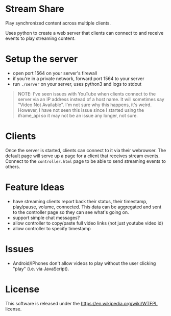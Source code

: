 # Stream Share

Play synchronized content across multiple clients.

Uses python to create a web server that clients can connect to and receive events to play streaming content.

# Setup the server

* open port 1564 on your server's firewall
* if you're in a private network, forward port 1564 to your server
* run `./server` on your server, uses python3 and logs to stdout

> NOTE: I've seen issues with YouTube when clients connect to the server via an IP address instead of a host name.  It will sometimes say "Video Not Available".  I'm not sure why this happens, it's weird.  However, I have not seen this issue since I started using the iframe_api so it may not be an issue any longer, not sure.

# Clients

Once the server is started, clients can connect to it via their webrowser.  The default page will serve up a page for a client that receives stream events.  Connect to the `controller.html` page to be able to send streaming events to others.

# Feature Ideas

* have streaming clients report back their status, their timestamp, play/pause, volume, connected.  This data can be aggregated and sent to the controller page so they can see what's going on.
* support simple chat messages?
* allow controller to copy/paste full video links (not just youtube video id)
* allow controller to specify timestamp

# Issues

* Android/IPhones don't allow videos to play without the user clicking "play" (i.e. via JavaScript).

# License

This software is released under the https://en.wikipedia.org/wiki/WTFPL license.
